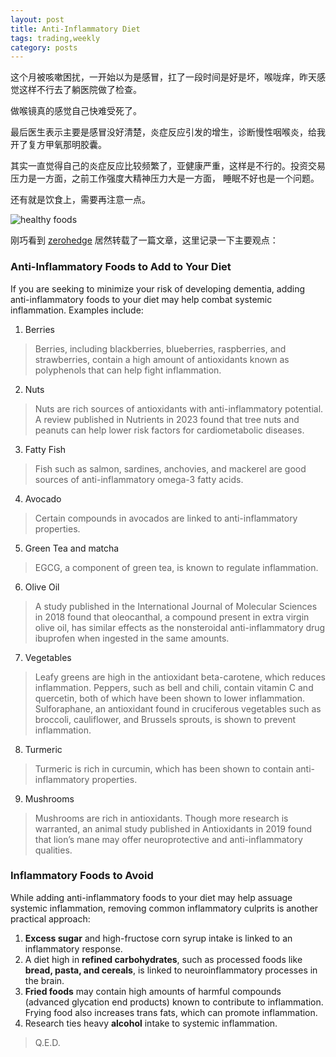 ```yaml
---
layout: post
title: Anti-Inflammatory Diet
tags: trading,weekly
category: posts
---
```


这个月被咳嗽困扰，一开始以为是感冒，扛了一段时间是好是坏，喉咙痒，昨天感觉这样不行去了躺医院做了检查。

做喉镜真的感觉自己快难受死了。

最后医生表示主要是感冒没好清楚，炎症反应引发的增生，诊断慢性咽喉炎，给我开了复方甲氧那明胶囊。

其实一直觉得自己的炎症反应比较频繁了，亚健康严重，这样是不行的。投资交易压力是一方面，之前工作强度大精神压力大是一方面，
睡眠不好也是一个问题。

还有就是饮食上，需要再注意一点。

![healthy foods](https://crsando.github.io/images/2024-08-31/diet.jpg)

刚巧看到 [zerohedge](https://www.zerohedge.com/medical/anti-inflammatory-diet-may-reduce-dementia-risk-third-study)
居然转载了一篇文章，这里记录一下主要观点：

### Anti-Inflammatory Foods to Add to Your Diet
If you are seeking to minimize your risk of developing dementia, adding anti-inflammatory foods to your diet may help combat systemic inflammation. Examples include:

1. Berries
> Berries, including blackberries, blueberries, raspberries, and strawberries, contain a high amount of antioxidants known as polyphenols that can help fight inflammation.
2. Nuts
> Nuts are rich sources of antioxidants with anti-inflammatory potential. A review published in Nutrients in 2023 found that tree nuts and peanuts can help lower risk factors for cardiometabolic diseases.
3. Fatty Fish
> Fish such as salmon, sardines, anchovies, and mackerel are good sources of anti-inflammatory omega-3 fatty acids.
4. Avocado
> Certain compounds in avocados are linked to anti-inflammatory properties.
5. Green Tea and matcha
> EGCG, a component of green tea, is known to regulate inflammation.
6. Olive Oil
> A study published in the International Journal of Molecular Sciences in 2018 found that oleocanthal, a compound present in extra virgin olive oil, has similar effects as the nonsteroidal anti-inflammatory drug ibuprofen when ingested in the same amounts.
7. Vegetables
> Leafy greens are high in the antioxidant beta-carotene, which reduces inflammation. Peppers, such as bell and chili, contain vitamin C and quercetin, both of which have been shown to lower inflammation. Sulforaphane, an antioxidant found in cruciferous vegetables such as broccoli, cauliflower, and Brussels sprouts, is shown to prevent inflammation.
8. Turmeric
> Turmeric is rich in curcumin, which has been shown to contain anti-inflammatory properties.
9. Mushrooms
> Mushrooms are rich in antioxidants. Though more research is warranted, an animal study published in Antioxidants in 2019 found that lion’s mane may offer neuroprotective and anti-inflammatory qualities.

### Inflammatory Foods to Avoid
While adding anti-inflammatory foods to your diet may help assuage systemic inflammation, removing common inflammatory culprits is another practical approach:

1. **Excess sugar** and high-fructose corn syrup intake is linked to an inflammatory response.
2. A diet high in **refined carbohydrates**, such as processed foods like **bread, pasta, and cereals**, is linked to neuroinflammatory processes in the brain.
3. **Fried foods** may contain high amounts of harmful compounds (advanced glycation end products) known to contribute to inflammation. Frying food also increases trans fats, which can promote inflammation.
4. Research ties heavy **alcohol** intake to systemic inflammation.

> Q.E.D.
